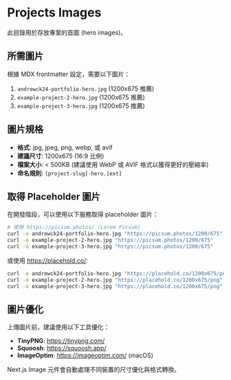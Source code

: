 # Projects Images

此目錄用於存放專案的首圖 (hero images)。

## 所需圖片

根據 MDX frontmatter 設定，需要以下圖片：

1. `andrewck24-portfolio-hero.jpg` (1200x675 推薦)
2. `example-project-2-hero.jpg` (1200x675 推薦)
3. `example-project-3-hero.jpg` (1200x675 推薦)

## 圖片規格

- **格式**: jpg, jpeg, png, webp, 或 avif
- **建議尺寸**: 1200x675 (16:9 比例)
- **檔案大小**: < 500KB (建議使用 WebP 或 AVIF 格式以獲得更好的壓縮率)
- **命名規則**: `[project-slug]-hero.[ext]`

## 取得 Placeholder 圖片

在開發階段，可以使用以下服務取得 placeholder 圖片：

```bash
# 使用 https://picsum.photos/ (Lorem Picsum)
curl -o andrewck24-portfolio-hero.jpg "https://picsum.photos/1200/675"
curl -o example-project-2-hero.jpg "https://picsum.photos/1200/675"
curl -o example-project-3-hero.jpg "https://picsum.photos/1200/675"
```

或使用 https://placehold.co/:

```bash
curl -o andrewck24-portfolio-hero.jpg "https://placehold.co/1200x675/png"
curl -o example-project-2-hero.jpg "https://placehold.co/1200x675/png"
curl -o example-project-3-hero.jpg "https://placehold.co/1200x675/png"
```

## 圖片優化

上傳圖片前，建議使用以下工具優化：

- **TinyPNG**: https://tinypng.com/
- **Squoosh**: https://squoosh.app/
- **ImageOptim**: https://imageoptim.com/ (macOS)

Next.js Image 元件會自動處理不同裝置的尺寸優化與格式轉換。
